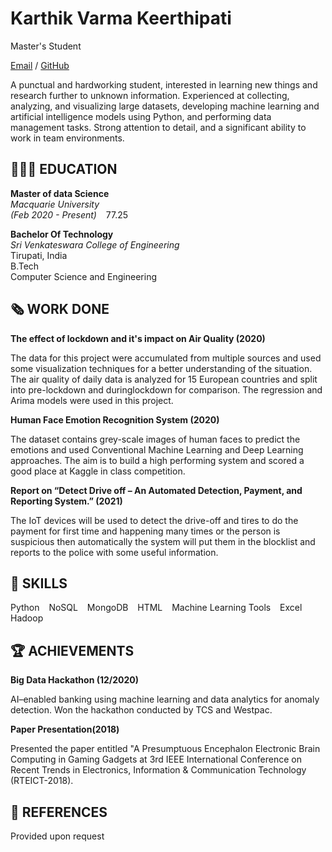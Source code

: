 # Karthik Varma Keerthipati

Master's Student

[Email](mailto:karthikvarma.keerthipati@students.mq.edu.au/) / [GitHub](https://github.com/karthikvarma1/Karthik-Resume/)

A punctual and hardworking student, interested in learning new things and research further to unknown information. Experienced at
collecting, analyzing, and visualizing large datasets, developing machine learning and artificial intelligence models using Python, and
performing data management tasks. Strong attention to detail, and a significant ability to work in team environments.

## 👩🏼‍🎓 EDUCATION

**Master of data Science** <br>
*Macquarie University* <br>
_(Feb 2020 - Present)_ &ensp; 77.25 <br>


**Bachelor Of Technology** <br>
*Sri Venkateswara College of Engineering* <br>
Tirupati, India <br>
B.Tech <br>
Computer Science and Engineering <br>

## 🗞 WORK DONE

**The effect of lockdown and it's impact on Air Quality (2020)** <br>

The data for this project were accumulated from multiple sources and used some visualization techniques for a better understanding of the situation. The air quality of daily data is analyzed for 15 European countries and split into pre-lockdown and duringlockdown for comparison. The regression and Arima models were used in this project. <br>


**Human Face Emotion Recognition System (2020)** <br>

The dataset contains grey-scale images of human faces to predict
the emotions and used Conventional Machine Learning and Deep
Learning approaches. The aim is to build a high performing system
and scored a good place at Kaggle in class competition.


**Report on “Detect Drive off – An Automated Detection, Payment, and Reporting System.” (2021)** <br>

The IoT devices will be used to detect the drive-off and tires to do the payment for first time and happening many times or the person is suspicious then automatically the system will put them in the blocklist and reports to the police with some useful information.


## 📌 SKILLS

Python &ensp; NoSQL &ensp; MongoDB &ensp; HTML &ensp; Machine Learning Tools &ensp; Excel &ensp; Hadoop <br>


## 🏆 ACHIEVEMENTS

**Big Data Hackathon (12/2020)** <br>

AI–enabled banking using machine learning and data analytics for anomaly detection. Won the hackathon conducted by TCS and Westpac.


**Paper Presentation(2018)** <br>

Presented the paper entitled "A Presumptuous Encephalon Electronic Brain Computing in Gaming Gadgets at 3rd IEEE International
Conference on Recent Trends in Electronics, Information &
Communication Technology (RTEICT-2018).


## 💬 REFERENCES

Provided upon request
